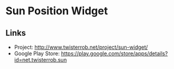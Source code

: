 # Sun Position Widget

## Links
 * Project: http://www.twisterrob.net/project/sun-widget/
 * Google Play Store: https://play.google.com/store/apps/details?id=net.twisterrob.sun
